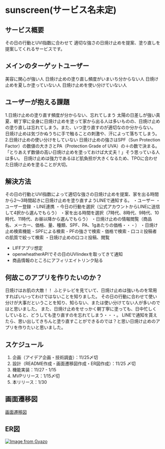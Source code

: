 # sunscreen(サービス名未定)
## サービス概要
その日の行動とUVI指数に合わせて
適切な強さの日焼け止めを提案、塗り直しを提案してくれるサービスです。
## メインのターゲットユーザー
美容に関心が強い人
日焼け止めの塗り直し頻度がいまいち分からない人
日焼け止めを夏しか塗っていない人
日焼け止めを使い分けていない人
## ユーザーが抱える課題
1.日焼け止めの塗り直す頻度が分からない、忘れてしまう
太陽の日差しが強い真夏、朝丁寧に全身に日焼け止めを塗って家から出る人は多いものの、日焼け止めの塗り直しは忘れてしまう。また、いつ塗り直すのが適切なのか分からない。
日焼け止めは気づかぬうちに手で触ることの刺激や、汗によって落ちてしまう。
2.日焼け止めの使い分けをしていない
日焼け止めの強さはSPF（Sun Protection Factor）の数値の大きさとPA（Protection Grade of UVA）の＋の数で決まる。
「とりあえず数値の高い日焼け止めを塗っておけば大丈夫！」そう思っている人は多い。
日焼け止めは強力であるほど肌負担が大きくなるため、TPOに合わせた日焼け止めを塗ることが大切。

## 解決方法
その日の行動とUVI指数によって適切な強さの日焼け止めを提案、家を出る時間から2〜3時間起きに日焼け止めを塗り直すようLINEで通知する。
・ユーザー
  ・ユーザー登録
  ・LINE連携
  ・今日の行動を選択（公式アカウントからLINEに送信して4択から選んでもらう）
  ・家を出る時間を選択（7時代、8時代、9時代、10時代、11時代、お昼以降から選んでもらう）
  ・日焼け止めの情報閲覧（商品名、メーカー、価格、量、種類、SPF、PA、1gあたりの価格・・・）
  ・日焼け止め検索機能
    - SPFによる検索
    - PFの強さで検索
    - 価格で検索
    - 口コミ投稿者の肌質で絞って検索
  ・日焼け止めの口コミ投稿、閲覧
- LIFFアプリ想定
- openwheatherAPIでその日のUVIindexを取ってきて通知
- 商品情報のところにアフィリエイトリンク貼る

## 何故このアプリを作りたいのか？
日焼けはお肌の大敵！！
ふとテレビを見ていて、日焼け止めは強いものを常用すればいいってわけではないことを知りました。
その日の行動に合わせて使い分けが大事だということを知り、知らない、または使い分けてない人が多いのではと思いました。
また、日焼け止めをせっかく朝丁寧に塗っても、日中忙しくしていると、どうしても塗り直すのを忘れてしまう・・・。
LINEで通知を貰えたら、思い出してきちんと塗り直すことができるのでは？と思い日焼け止めのアプリを作りたいと思いました。

## スケジュール

1. 企画（アイデア企画・技術調査）：11/25〆切 　
2. 設計（README作成・画面遷移図作成・ER図作成）：11/25 〆切
3. 機能実装：11/27 - 1/15
4. MVPリリース：1/15〆切
5. 本リリース：1/30

## 画面遷移図
[画面遷移図](https://www.figma.com/file/AuTXzXzspRWLh4hymbQoxy/Sunkissing!!?node-id=0%3A1&t=wDW6wXZRubjHHtvq-0)

## ER図
[![Image from Gyazo](https://i.gyazo.com/cfaaf5dac803533ddb5d89bc318fa2db.png)](https://gyazo.com/cfaaf5dac803533ddb5d89bc318fa2db)

